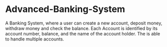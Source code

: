 # Advanced-Banking-System
A Banking System, where a user can create a new account, deposit money, withdraw money and check the balance. Each Account is identified by its account number, balance, and the name of the account holder. The is able to handle multiple accounts.
